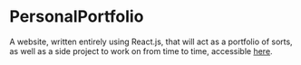 # PersonalPortfolio
A website, written entirely using React.js, that will act as a portfolio of sorts, as well as a side project to work on from time to time, accessible [here](drummk2.github.io/PersonalPortfolio/).

